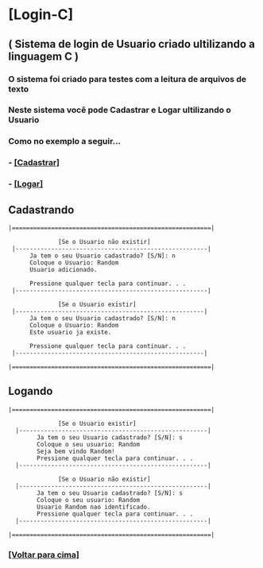 # [Login-C]
## ( Sistema de login de Usuario criado ultilizando a linguagem C )
### O sistema foi criado para testes com a leitura de arquivos de texto
### Neste sistema você pode Cadastrar e Logar ultilizando o Usuario
### Como no exemplo a seguir...
### - [**[Cadastrar]**](Cadastrando)
### - [**[Logar]**](Logando)

## Cadastrando
```
|========================================================|

              [Se o Usuario não existir]
 |------------------------------------------------------|
      Ja tem o seu Usuario cadastrado? [S/N]: n
      Coloque o Usuario: Random
      Usuario adicionado.

      Pressione qualquer tecla para continuar. . .
 |------------------------------------------------------|
 
              [Se o Usuario existir]
 |-----------------------------------------------------|
      Ja tem o seu Usuario cadastrado? [S/N]: n
      Coloque o Usuario: Random
      Este usuario ja existe.

      Pressione qualquer tecla para continuar. . .
 |-----------------------------------------------------|
 
|========================================================|
```
## Logando
```
|========================================================|

              [Se o Usuario existir]
  |-----------------------------------------------------|
        Ja tem o seu Usuario cadastrado? [S/N]: s
        Coloque o seu usuario: Random
        Seja bem vindo Random!
        Pressione qualquer tecla para continuar. . .
  |-----------------------------------------------------|
 
              [Se o Usuario não existir]
  |-----------------------------------------------------|
        Ja tem o seu Usuario cadastrado? [S/N]: s
        Coloque o seu usuario: Random
        Usuario Random nao identificado.
        Pressione qualquer tecla para continuar. . .
  |-----------------------------------------------------|
 
|========================================================|
```
### [**[Voltar para cima]**]([Login-C])

